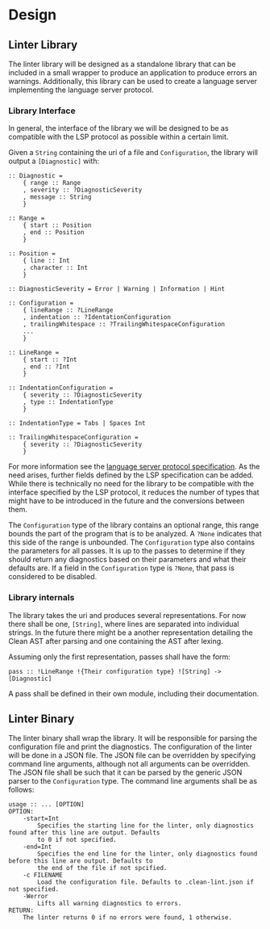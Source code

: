 # Design
## Linter Library
The linter library will be designed as a standalone library that can be included in a small wrapper to produce an
application to produce errors an warnings. Additionally, this library can be used to create a language server
implementing the language server protocol.

### Library Interface
In general, the interface of the library we will be designed to be as compatible with the LSP protocol as possible
within a certain limit.

Given a `String` containing the uri of a file and `Configuration`, the library will output a `[Diagnostic]` with:
```Clean
:: Diagnostic =
	{ range :: Range
	, severity :: ?DiagnosticSeverity
	, message :: String
	}

:: Range =
	{ start :: Position
	, end :: Position
	}

:: Position =
	{ line :: Int
	, character :: Int
	}

:: DiagnosticSeverity = Error | Warning | Information | Hint

:: Configuration =
	{ lineRange :: ?LineRange
	, indentation :: ?IdentationConfiguration
	, trailingWhitespace :: ?TrailingWhitespaceConfiguration
	...
	}

:: LineRange =
	{ start :: ?Int
	, end :: ?Int
	}

:: IndentationConfiguration =
	{ severity :: ?DiagnosticSeverity
	, type :: IndentationType
	}

:: IndentationType = Tabs | Spaces Int

:: TrailingWhitespaceConfiguration =
	{ severity :: ?DiagnosticSeverity
	}

```
For more information see the [language server protocol specification][lsp-specification]. As the need arises, further
fields defined by the LSP specification can be added. While there is technically no need for the library to be
compatible with the interface specified by the LSP protocol, it reduces the number of types that might have to be
introduced in the future and the conversions between them.

The `Configuration` type of the library contains an optional range, this range bounds the part of the program that
is to be analyzed. A `?None` indicates that this side of the range is unbounded. The `Configuration` type also
contains the parameters for all passes. It is up to the passes to determine if they should return any diagnostics based
on their parameters and what their defaults are. If a field in the `Configuration` type is `?None`, that pass is
considered to be disabled.

### Library internals
The library takes the uri and produces several representations. For now there shall be one, `[String]`, where lines are
separated into individual strings. In the future there might be a another representation detailing the Clean AST after
parsing and one containing the AST after lexing.

Assuming only the first representation, passes shall have the form:
```Clean
pass :: !LineRange !{Their configuration type} ![String] -> [Diagnostic]
```

A pass shall be defined in their own module, including their documentation.

## Linter Binary
The linter binary shall wrap the library. It will be responsible for parsing the configuration file and print the
diagnostics. The configuration of the linter will be done in a JSON file. The JSON file can be overridden by specifying
command line arguments, although not all arguments can be overridden. The JSON file shall be such that it can be parsed
by the generic JSON parser to the `Configuration` type. The command line arguments shall be as follows:
```
usage :: ... [OPTION]
OPTION:
	-start=Int
		Specifies the starting line for the linter, only diagnostics found after this line are output. Defaults
		to 0 if not specified.
	-end=Int
		Specifies the end line for the linter, only diagnostics found before this line are output. Defaults to
		the end of the file if not spcified.
	-c FILENAME
		Load the configuration file. Defaults to .clean-lint.json if not specified.
	-Werror
		Lifts all warning diagnostics to errors.
RETURN:
	The linter returns 0 if no errors were found, 1 otherwise.
```

[lsp-specification]: https://microsoft.github.io/language-server-protocol/specifications/specification-current

